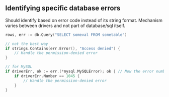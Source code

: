 ## Identifying specific database errors

Should identify based on error code instead of its string format. Mechanism varies between drivers and not part of database/sql itself.

```go
rows, err := db.Query("SELECT someval FROM sometable")

// not the best way
if strings.Contains(err.Error(), "Access denied") {
	// Handle the permission-denied error
}

// for MySQL
if driverErr, ok := err.(*mysql.MySQLError); ok { // Now the error number is accessible directly
	if driverErr.Number == 1045 {
		// Handle the permission-denied error
	}
}
```
